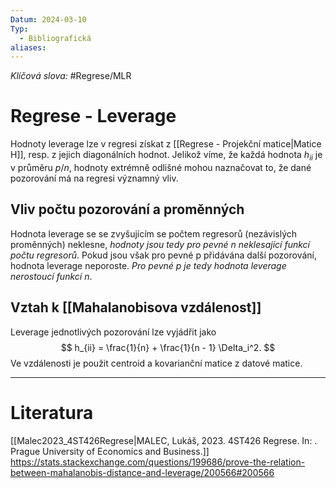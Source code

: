 ```yaml
---
Datum: 2024-03-10
Typ:
  - Bibliografická
aliases:
---
```

*Klíčová slova:* #Regrese/MLR 
# Regrese - Leverage
Hodnoty leverage lze v regresi získat z [[Regrese - Projekční matice|Matice H]], resp. z jejich diagonálních hodnot. Jelikož víme, že každá hodnota $h_{ii}$ je v průměru $p / n$, hodnoty extrémně odlišné mohou naznačovat to, že dané pozorování má na regresi významný vliv.
## Vliv počtu pozorování a proměnných
Hodnota leverage se se zvyšujícím se počtem regresorů (nezávislých proměnných) neklesne, *hodnoty jsou tedy pro pevné n neklesající funkcí počtu regresorů*.
Pokud jsou však pro pevné p přidávána další pozorování, hodnota leverage neporoste. *Pro pevné p je tedy hodnota leverage nerostoucí funkcí n*.
## Vztah k [[Mahalanobisova vzdálenost]]
Leverage jednotlivých pozorování lze vyjádřit jako
$$
h_{ii} = \frac{1}{n} + \frac{1}{n - 1} \Delta_i^2.
$$
Ve vzdálenosti je použit centroid a kovarianční matice z datové matice.

- - -
# Literatura
[[Malec2023_4ST426Regrese|MALEC, Lukáš, 2023. 4ST426 Regrese. In: . Prague University of Economics and Business.]]
https://stats.stackexchange.com/questions/199686/prove-the-relation-between-mahalanobis-distance-and-leverage/200566#200566

